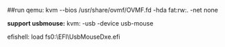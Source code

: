 ##run qemu:
kvm --bios /usr/share/ovmf/OVMF.fd -hda fat:rw:. -net none

**support usbmouse:**
kvm: -usb -device usb-mouse

efishell: load fs0:\EFI\UsbMouseDxe.efi
